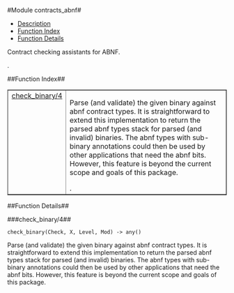 

#Module contracts_abnf#
* [Description](#description)
* [Function Index](#index)
* [Function Details](#functions)


<p>Contract checking assistants for ABNF.</p>.

<a name="index"></a>

##Function Index##


<table width="100%" border="1" cellspacing="0" cellpadding="2" summary="function index"><tr><td valign="top"><a href="#check_binary-4">check_binary/4</a></td><td><p>Parse (and validate) the given binary against abnf contract
types.  It is straightforward to extend this implementation to
return the parsed abnf types stack for parsed (and invalid)
binaries.  The abnf types with sub-binary annotations could then be
used by other applications that need the abnf bits.  However, this
feature is beyond the current scope and goals of this package.</p>.</td></tr></table>


<a name="functions"></a>

##Function Details##

<a name="check_binary-4"></a>

###check_binary/4##


`check_binary(Check, X, Level, Mod) -> any()`

<p>Parse (and validate) the given binary against abnf contract
types.  It is straightforward to extend this implementation to
return the parsed abnf types stack for parsed (and invalid)
binaries.  The abnf types with sub-binary annotations could then be
used by other applications that need the abnf bits.  However, this
feature is beyond the current scope and goals of this package.</p>
